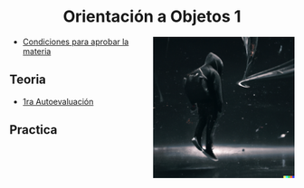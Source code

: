 <h1 align="center">  Orientación a Objetos 1</h1>

<p><img width="250" align='right' src="img/3.png"></p>

- [Condiciones para aprobar la materia](/Documentos/Condiciones.md)

##  Teoria

- [1ra Autoevaluación](/Documentos/1er_Autoevaluacion.md)

##  Practica 


